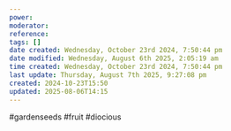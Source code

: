 ```yaml
---
power: 
moderator: 
reference: 
tags: []
date created: Wednesday, October 23rd 2024, 7:50:44 pm
date modified: Wednesday, August 6th 2025, 2:05:19 am
time created: Wednesday, October 23rd 2024, 7:50:44 pm
last update: Thursday, August 7th 2025, 9:27:08 pm
created: 2024-10-23T15:50
updated: 2025-08-06T14:15
---
```

#gardenseeds 
#fruit
#diocious 
